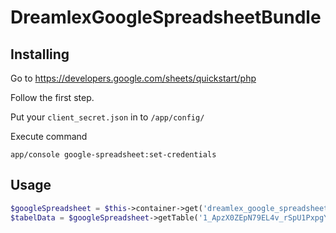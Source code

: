 DreamlexGoogleSpreadsheetBundle
=======
Installing
--
Go to <https://developers.google.com/sheets/quickstart/php>

Follow the first step.

Put your `client_secret.json` in to `/app/config/`

Execute command
```
app/console google-spreadsheet:set-credentials
```

Usage
--
```php
$googleSpreadsheet = $this->container->get('dreamlex_google_spreadsheet');
$tabelData = $googleSpreadsheet->getTable('1_ApzX0ZEpN79EL4v_rSpU1PxpgYYOCDKfet7_le0suM', 'IP!A2:B');

```